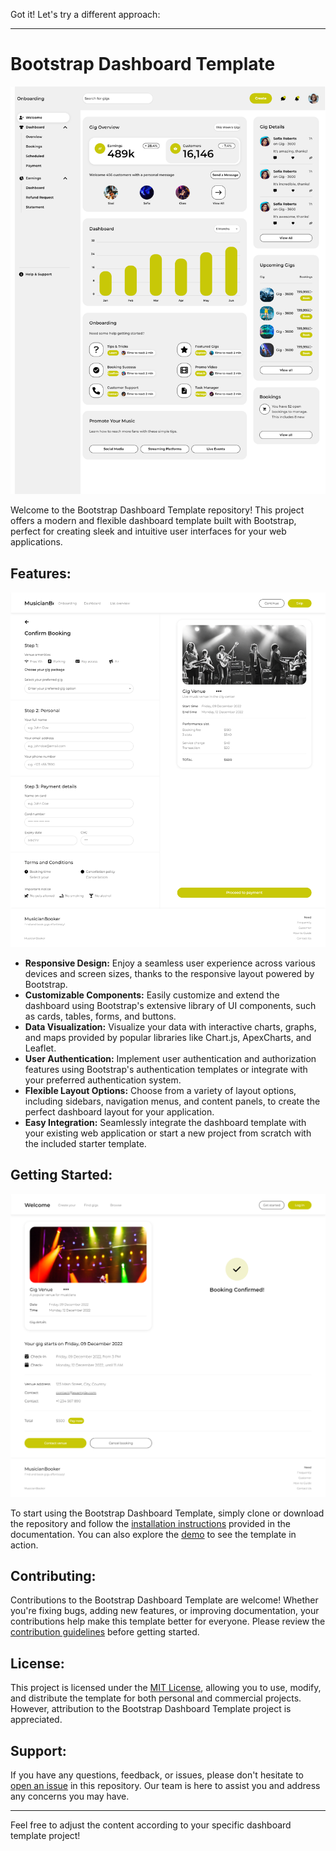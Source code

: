 Got it! Let's try a different approach:

---

# Bootstrap Dashboard Template
<img src="/Home page 01 (1).png">

Welcome to the Bootstrap Dashboard Template repository! This project offers a modern and flexible dashboard template built with Bootstrap, perfect for creating sleek and intuitive user interfaces for your web applications.

## Features:
<img src="/Booking process.png">

- **Responsive Design:** Enjoy a seamless user experience across various devices and screen sizes, thanks to the responsive layout powered by Bootstrap.
- **Customizable Components:** Easily customize and extend the dashboard using Bootstrap's extensive library of UI components, such as cards, tables, forms, and buttons.
- **Data Visualization:** Visualize your data with interactive charts, graphs, and maps provided by popular libraries like Chart.js, ApexCharts, and Leaflet.
- **User Authentication:** Implement user authentication and authorization features using Bootstrap's authentication templates or integrate with your preferred authentication system.
- **Flexible Layout Options:** Choose from a variety of layout options, including sidebars, navigation menus, and content panels, to create the perfect dashboard layout for your application.
- **Easy Integration:** Seamlessly integrate the dashboard template with your existing web application or start a new project from scratch with the included starter template.

## Getting Started:
<img src="/Booking confirmation screen.png">

To start using the Bootstrap Dashboard Template, simply clone or download the repository and follow the [installation instructions](docs/installation.md) provided in the documentation. You can also explore the [demo](https://yourusername.github.io/bootstrap-dashboard-template) to see the template in action.

## Contributing:

Contributions to the Bootstrap Dashboard Template are welcome! Whether you're fixing bugs, adding new features, or improving documentation, your contributions help make this template better for everyone. Please review the [contribution guidelines](CONTRIBUTING.md) before getting started.

## License:

This project is licensed under the [MIT License](LICENSE), allowing you to use, modify, and distribute the template for both personal and commercial projects. However, attribution to the Bootstrap Dashboard Template project is appreciated.

## Support:

If you have any questions, feedback, or issues, please don't hesitate to [open an issue](https://github.com/yourusername/bootstrap-dashboard-template/issues) in this repository. Our team is here to assist you and address any concerns you may have.

---

Feel free to adjust the content according to your specific dashboard template project!